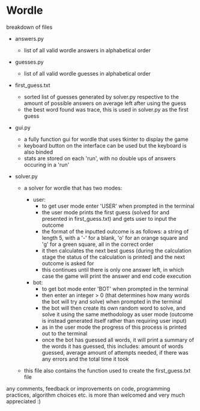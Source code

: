 # Wordle

breakdown of files

- answers.py
  - list of all valid wordle answers in alphabetical order

- guesses.py
  - list of all valid wordle guesses in alphabetical order

- first_guess.txt
  - sorted list of guesses generated by solver.py respective to the amount of possible answers on average left after using the guess
  - the best word found was trace, this is used in solver.py as the first guess

- gui.py
  - a fully function gui for wordle that uses tkinter to display the game
  - keyboard button on the interface can be used but the keyboard is also binded
  - stats are stored on each 'run', with no double ups of answers occuring in a 'run'

- solver.py
  - a solver for wordle that has two modes:
    - user:
      - to get user mode enter 'USER' when prompted in the terminal
      - the user mode prints the first guess (solved for and presented in first_guess.txt) and gets user to input the outcome
      - the format of the inputted outcome is as follows: a string of length 5, with a '-' for a blank, 'o' for an orange square and 'g' for a green square, all in the correct order
      - it then calculates the next best guess (during the calculation stage the status of the calculation is printed) and the next outcome is asked for
      - this continues until there is only one answer left, in which case the game will print the answer and end code execution
    - bot:
      - to get bot mode enter 'BOT' when prompted in the terminal
      - then enter an integer > 0 (that determines how many words the bot will try and solve) when prompted in the terminal
      - the bot will then create its own random word to solve, and solve it using the same methodology as user mode (outcome is instead generated itself rather than requiring user input)
      - as in the user mode the progress of this process is printed out to the terminal
      - once the bot has guessed all words, it will print a summary of the words it has guessed, this includes: amount of words guessed, average amount of attempts needed, if there was any errors and the total time it took
  
  - this file also contains the function used to create the first_guess.txt file

any comments, feedback or improvements on code, programming practices, algorithm choices etc. is more than welcomed and very much appreciated :)
